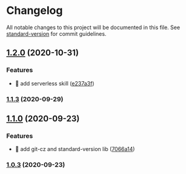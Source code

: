 # Changelog

All notable changes to this project will be documented in this file. See [standard-version](https://github.com/conventional-changelog/standard-version) for commit guidelines.

## [1.2.0](https://github.com/yeukfei02/yeukfei02.github.io/compare/v1.1.3...v1.2.0) (2020-10-31)


### Features

* 🎸 add serverless skill ([e237a3f](https://github.com/yeukfei02/yeukfei02.github.io/commit/e237a3f82e251a8001f5106a4dfaeefdffdb6a1b))

### [1.1.3](https://github.com/yeukfei02/yeukfei02.github.io/compare/v1.1.1...v1.1.3) (2020-09-29)

## [1.1.0](https://github.com/yeukfei02/yeukfei02.github.io/compare/v1.0.3...v1.1.0) (2020-09-23)


### Features

* 🎸 add git-cz and standard-version lib ([7066a14](https://github.com/yeukfei02/yeukfei02.github.io/commit/7066a1400758ba7a623841ad5cde1435cd3e0ec1))

### [1.0.3](https://github.com/yeukfei02/yeukfei02.github.io/compare/v1.0.2...v1.0.3) (2020-09-23)
